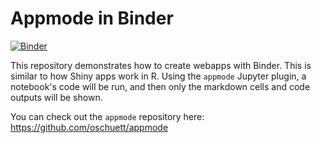 # Appmode in Binder

[![Binder](https://mybinder.org/badge.svg)](https://mybinder.org/v2/gh/binder-examples/appmode/master?urlpath=apps%2Findex.ipynb)

This repository demonstrates how to create webapps with Binder. This is similar to how Shiny apps work in R.
Using the `appmode` Jupyter plugin, a notebook's code will be run, and then only the markdown cells and
code outputs will be shown.

You can check out the `appmode` repository here: https://github.com/oschuett/appmode
